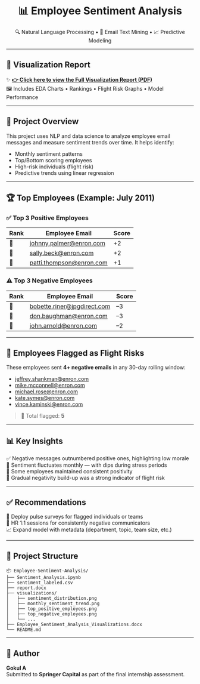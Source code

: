 <h1 align="center">📊 Employee Sentiment Analysis</h1>
<p align="center">
  🔍 Natural Language Processing • 📧 Email Text Mining • 📈 Predictive Modeling
</p>

---

## 📄 Visualization Report

✨ **[👉 Click here to view the Full Visualization Report (PDF)](https://github.com/Gokul7904231/Sentiment_Analysis/raw/main/Employee_Sentiment_Analysis_Visualizations.pdf)**  
🖼️ Includes EDA Charts • Rankings • Flight Risk Graphs • Model Performance

---

## 🚀 Project Overview

This project uses NLP and data science to analyze employee email messages and measure sentiment trends over time. It helps identify:
- Monthly sentiment patterns
- Top/Bottom scoring employees
- High-risk individuals (flight risk)
- Predictive trends using linear regression

---

## 🏆 Top Employees (Example: July 2011)

### ✅ Top 3 Positive Employees

| Rank | Employee Email           | Score |
|------|--------------------------|-------|
| 🥇   | johnny.palmer@enron.com  | +2    |
| 🥈   | sally.beck@enron.com     | +2    |
| 🥉   | patti.thompson@enron.com | +1    |

### ⚠️ Top 3 Negative Employees

| Rank | Employee Email               | Score |
|------|------------------------------|-------|
| 🔻   | bobette.riner@jpgdirect.com  | –3    |
| 🔻   | don.baughman@enron.com       | –3    |
| 🔻   | john.arnold@enron.com        | –2    |

---

## 🚨 Employees Flagged as Flight Risks

These employees sent **4+ negative emails** in any 30-day rolling window:

- jeffrey.shankman@enron.com  
- mike.mcconnell@enron.com  
- michael.rose@enron.com  
- kate.symes@enron.com  
- vince.kaminski@enron.com  

> 📌 Total flagged: **5**

---

## 📊 Key Insights

✅ Negative messages outnumbered positive ones, highlighting low morale  
📆 Sentiment fluctuates monthly — with dips during stress periods  
🏅 Some employees maintained consistent positivity  
🚨 Gradual negativity build-up was a strong indicator of flight risk  

---

## ✅ Recommendations

📍 Deploy pulse surveys for flagged individuals or teams  
👥 HR 1:1 sessions for consistently negative communicators  
📈 Expand model with metadata (department, topic, team size, etc.)  

---

## 📁 Project Structure

```
📦 Employee-Sentiment-Analysis/
├── Sentiment_Analysis.ipynb
├── sentiment_labeled.csv
├── report.docx
├── visualizations/
│   ├── sentiment_distribution.png
│   ├── monthly_sentiment_trend.png
│   ├── top_positive_employees.png
│   ├── top_negative_employees.png
│   └── ...
├── Employee_Sentiment_Analysis_Visualizations.docx
└── README.md
```

---

## 👤 Author

**Gokul A**  
Submitted to **Springer Capital** as part of the final internship assessment.



